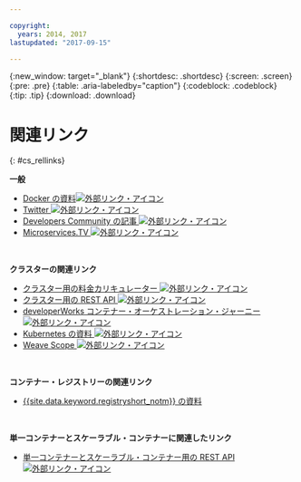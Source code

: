 ```yaml
---

copyright:
  years: 2014, 2017
lastupdated: "2017-09-15"

---
```


{:new_window: target="_blank"}
{:shortdesc: .shortdesc}
{:screen: .screen}
{:pre: .pre}
{:table: .aria-labeledby="caption"}
{:codeblock: .codeblock}
{:tip: .tip} 
{:download: .download}


# 関連リンク
{: #cs_rellinks}

**一般**  


- [Docker の資料![外部リンク・アイコン](../icons/launch-glyph.svg "外部リンク・アイコン")](https://docs.docker.com/engine/)
- [Twitter ![外部リンク・アイコン](../icons/launch-glyph.svg "外部リンク・アイコン")](https://twitter.com/hashtag/ibmcontainers)
- [Developers Community の記事 ![外部リンク・アイコン](../icons/launch-glyph.svg "外部リンク・アイコン")](https://www.ibm.com/blogs/bluemix/tag/containers/)
- [Microservices.TV ![外部リンク・アイコン](../icons/launch-glyph.svg "外部リンク・アイコン")](https://developer.ibm.com/tv/microservices/)

<br />



**クラスターの関連リンク**  

- [クラスター用の料金カリキュレーター ![外部リンク・アイコン](../icons/launch-glyph.svg "外部リンク・アイコン")](https://console.bluemix.net/?direct=classic%2F&env_id=ibm%3Ayp%3Aus-south#/pricing/cloudOEPaneId=pricing&paneId=pricingSheet&orgGuid=83f3f6dd-e430-4955-8225-0963753d8b0f&spaceGuid=f616188f-e265-4e04-84be-1b3d2ec63db3)
- [クラスター用の REST API ![外部リンク・アイコン](../icons/launch-glyph.svg "外部リンク・アイコン")](https://us-south.containers.bluemix.net/swagger)
- [developerWorks コンテナー・オーケストレーション・ジャーニー ![外部リンク・アイコン](../icons/launch-glyph.svg "外部リンク・アイコン")](https://developer.ibm.com/code/journey/category/container-orchestration/)
- [Kubernetes の資料 ![外部リンク・アイコン](../icons/launch-glyph.svg "外部リンク・アイコン")](https://kubernetes.io/)
- [Weave Scope ![外部リンク・アイコン](../icons/launch-glyph.svg "外部リンク・アイコン")](https://www.weave.works/oss/scope/)

<br />



**コンテナー・レジストリーの関連リンク**  

- [{{site.data.keyword.registryshort_notm}} の資料](/docs/services/Registry/index.html)


<br />



**単一コンテナーとスケーラブル・コンテナーに関連したリンク**  

- [単一コンテナーとスケーラブル・コンテナー用の REST API ![外部リンク・アイコン](../icons/launch-glyph.svg "外部リンク・アイコン")](http://ccsapi-doc.mybluemix.net/)

